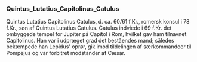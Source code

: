### Quintus_Lutatius_Capitolinus_Catulus


Quintus Lutatius Capitolinus Catulus, d. ca. 60/61 f.Kr., romersk konsul i 78 f.Kr., søn af Quintus Lutatius Catulus. Catulus indviede i 69 f.Kr. det ombyggede tempel for Jupiter på Capitol i Rom, hvilket gav ham tilnavnet Capitolinus. Han var i udpræget grad det beståendes mand; således bekæmpede han Lepidus' oprør, gik imod tildelingen af særkommandoer til Pompejus og var forbitret modstander af Cæsar.